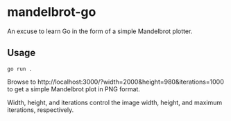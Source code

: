 # mandelbrot-go

An excuse to learn Go in the form of a simple Mandelbrot plotter.

## Usage

`go run .`

Browse to http://localhost:3000/?width=2000&height=980&iterations=1000 to get a
simple Mandelbrot plot in PNG format.

Width, height, and iterations control the image width, height, and maximum
iterations, respectively.
